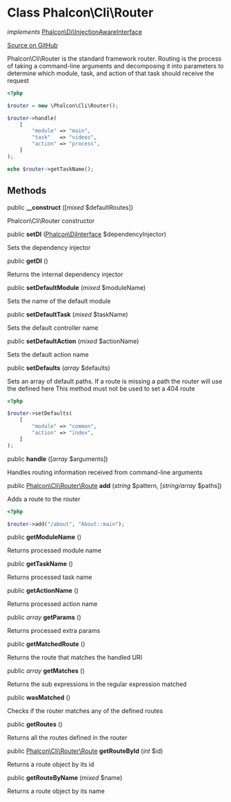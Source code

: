# Class **Phalcon\\Cli\\Router**

*implements* [Phalcon\Di\InjectionAwareInterface](/en/3.1.2/api/Phalcon_Di_InjectionAwareInterface)

<a href="https://github.com/phalcon/cphalcon/blob/master/phalcon/cli/router.zep" class="btn btn-default btn-sm">Source on GitHub</a>

Phalcon\\Cli\\Router is the standard framework router. Routing is the
process of taking a command-line arguments and
decomposing it into parameters to determine which module, task, and
action of that task should receive the request

```php
<?php

$router = new \Phalcon\Cli\Router();

$router->handle(
    [
        "module" => "main",
        "task"   => "videos",
        "action" => "process",
    ]
);

echo $router->getTaskName();

```

## Methods
public  **__construct** ([*mixed* $defaultRoutes])

Phalcon\\Cli\\Router constructor

public  **setDI** ([Phalcon\DiInterface](/en/3.1.2/api/Phalcon_DiInterface) $dependencyInjector)

Sets the dependency injector

public  **getDI** ()

Returns the internal dependency injector

public  **setDefaultModule** (*mixed* $moduleName)

Sets the name of the default module

public  **setDefaultTask** (*mixed* $taskName)

Sets the default controller name

public  **setDefaultAction** (*mixed* $actionName)

Sets the default action name

public  **setDefaults** (*array* $defaults)

Sets an array of default paths. If a route is missing a path the router will use the defined here
This method must not be used to set a 404 route

```php
<?php

$router->setDefaults(
    [
        "module" => "common",
        "action" => "index",
    ]
);

```

public  **handle** ([*array* $arguments])

Handles routing information received from command-line arguments

public [Phalcon\Cli\Router\Route](/en/3.1.2/api/Phalcon_Cli_Router_Route) **add** (*string* $pattern, [*string/array* $paths])

Adds a route to the router

```php
<?php

$router->add("/about", "About::main");

```

public  **getModuleName** ()

Returns processed module name

public  **getTaskName** ()

Returns processed task name

public  **getActionName** ()

Returns processed action name

public *array* **getParams** ()

Returns processed extra params

public  **getMatchedRoute** ()

Returns the route that matches the handled URI

public *array* **getMatches** ()

Returns the sub expressions in the regular expression matched

public  **wasMatched** ()

Checks if the router matches any of the defined routes

public  **getRoutes** ()

Returns all the routes defined in the router

public [Phalcon\Cli\Router\Route](/en/3.1.2/api/Phalcon_Cli_Router_Route) **getRouteById** (*int* $id)

Returns a route object by its id

public  **getRouteByName** (*mixed* $name)

Returns a route object by its name

